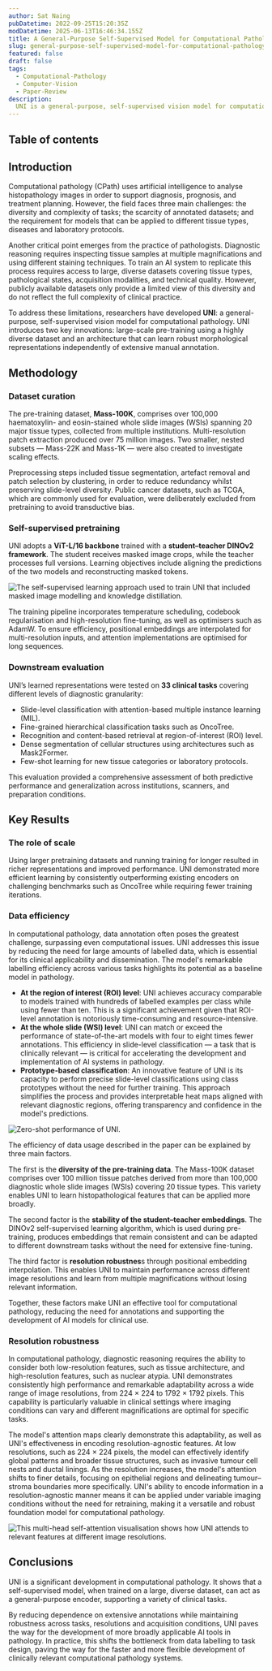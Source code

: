 ```yaml
---
author: Sat Naing
pubDatetime: 2022-09-25T15:20:35Z
modDatetime: 2025-06-13T16:46:34.155Z
title: A General-Purpose Self-Supervised Model for Computational Pathology
slug: general-purpose-self-supervised-model-for-computational-pathology
featured: false
draft: false
tags:
  - Computational-Pathology
  - Computer-Vision
  - Paper-Review
description:
  UNI is a general-purpose, self-supervised vision model for computational pathology. It was trained on a diverse dataset of over 100 million tissue patches and demonstrating strong data efficiency, the model outperformed baselines with less labelled data and maintained performance across different image resolutions.
---
```




## Table of contents


## Introduction  

Computational pathology (CPath) uses artificial intelligence to analyse histopathology images in order to support diagnosis, prognosis, and treatment planning. However, the field faces three main challenges: the diversity and complexity of tasks; the scarcity of annotated datasets; and the requirement for models that can be applied to different tissue types, diseases and laboratory protocols.

Another critical point emerges from the practice of pathologists. Diagnostic reasoning requires inspecting tissue samples at multiple magnifications and using different staining techniques. To train an AI system to replicate this process requires access to large, diverse datasets covering tissue types, pathological states, acquisition modalities, and technical quality. However, publicly available datasets only provide a limited view of this diversity and do not reflect the full complexity of clinical practice.

To address these limitations, researchers have developed **UNI**: a general-purpose, self-supervised vision model for computational pathology. UNI introduces two key innovations: large-scale pre-training using a highly diverse dataset and an architecture that can learn robust morphological representations independently of extensive manual annotation.


## Methodology  

### Dataset curation  

The pre-training dataset, **Mass-100K**, comprises over 100,000 haematoxylin- and eosin-stained whole slide images (WSIs) spanning 20 major tissue types, collected from multiple institutions. Multi-resolution patch extraction produced over 75 million images. Two smaller, nested subsets — Mass-22K and Mass-1K — were also created to investigate scaling effects.  

Preprocessing steps included tissue segmentation, artefact removal and patch selection by clustering, in order to reduce redundancy whilst preserving slide-level diversity. Public cancer datasets, such as TCGA, which are commonly used for evaluation, were deliberately excluded from pretraining to avoid transductive bias.  

### Self-supervised pretraining  

UNI adopts a **ViT-L/16 backbone** trained with a **student–teacher DINOv2 framework**. The student receives masked image crops, while the teacher processes full versions. Learning objectives include aligning the predictions of the two models and reconstructing masked tokens.  

![The self-supervised learning approach used to train UNI that included masked image modelling and knowledge distillation.](@/assets\images\2025\general-purpose-self-supervised-model-for-computational-pathology\training_scheme.png)

The training pipeline incorporates temperature scheduling, codebook regularisation and high-resolution fine-tuning, as well as optimisers such as AdamW. To ensure efficiency, positional embeddings are interpolated for multi-resolution inputs, and attention implementations are optimised for long sequences.  

### Downstream evaluation  

UNI’s learned representations were tested on **33 clinical tasks** covering different levels of diagnostic granularity:  

- Slide-level classification with attention-based multiple instance learning (MIL).  
- Fine-grained hierarchical classification tasks such as OncoTree.  
- Recognition and content-based retrieval at region-of-interest (ROI) level.  
- Dense segmentation of cellular structures using architectures such as Mask2Former.  
- Few-shot learning for new tissue categories or laboratory protocols.  

This evaluation provided a comprehensive assessment of both predictive performance and generalization across institutions, scanners, and preparation conditions.  

## Key Results  

### The role of scale  

Using larger pretraining datasets and running training for longer resulted in richer representations and improved performance. UNI demonstrated more efficient learning by consistently outperforming existing encoders on challenging benchmarks such as OncoTree while requiring fewer training iterations.  

### Data efficiency  

In computational pathology, data annotation often poses the greatest challenge, surpassing even computational issues. UNI addresses this issue by reducing the need for large amounts of labelled data, which is essential for its clinical applicability and dissemination. The model's remarkable labelling efficiency across various tasks highlights its potential as a baseline model in pathology.

- **At the region of interest (ROI) level**: UNI achieves accuracy comparable to models trained with hundreds of labelled examples per class while using fewer than ten. This is a significant achievement given that ROI-level annotation is notoriously time-consuming and resource-intensive.
- **At the whole slide (WSI) level**: UNI can match or exceed the performance of state-of-the-art models with four to eight times fewer annotations. This efficiency in slide-level classification — a task that is clinically relevant — is critical for accelerating the development and implementation of AI systems in pathology.
- **Prototype-based classification**: An innovative feature of UNI is its capacity to perform precise slide-level classifications using class prototypes without the need for further training. This approach simplifies the process and provides interpretable heat maps aligned with relevant diagnostic regions, offering transparency and confidence in the model's predictions.

![Zero-shot performance of UNI.](@/assets\images\2025\general-purpose-self-supervised-model-for-computational-pathology\zero-shot.png)

The efficiency of data usage described in the paper can be explained by three main factors.

The first is the **diversity of the pre-training data**. The Mass-100K dataset comprises over 100 million tissue patches derived from more than 100,000 diagnostic whole slide images (WSIs) covering 20 tissue types. This variety enables UNI to learn histopathological features that can be applied more broadly.

The second factor is the **stability of the student–teacher embeddings**. The DINOv2 self-supervised learning algorithm, which is used during pre-training, produces embeddings that remain consistent and can be adapted to different downstream tasks without the need for extensive fine-tuning.

The third factor is **resolution robustnes**s through positional embedding interpolation. This enables UNI to maintain performance across different image resolutions and learn from multiple magnifications without losing relevant information.

Together, these factors make UNI an effective tool for computational pathology, reducing the need for annotations and supporting the development of AI models for clinical use.

### Resolution robustness  

In computational pathology, diagnostic reasoning requires the ability to consider both low-resolution features, such as tissue architecture, and high-resolution features, such as nuclear atypia. UNI demonstrates consistently high performance and remarkable adaptability across a wide range of image resolutions, from 224 × 224 to 1792 × 1792 pixels. This capability is particularly valuable in clinical settings where imaging conditions can vary and different magnifications are optimal for specific tasks.

The model's attention maps clearly demonstrate this adaptability, as well as UNI's effectiveness in encoding resolution-agnostic features. At low resolutions, such as 224 × 224 pixels, the model can effectively identify global patterns and broader tissue structures, such as invasive tumour cell nests and ductal linings. As the resolution increases, the model's attention shifts to finer details, focusing on epithelial regions and delineating tumour–stroma boundaries more specifically. UNI's ability to encode information in a resolution-agnostic manner means it can be applied under variable imaging conditions without the need for retraining, making it a versatile and robust foundation model for computational pathology.

![This multi-head self-attention visualisation shows how UNI attends to relevant features at different image resolutions.](@/assets\images\2025\general-purpose-self-supervised-model-for-computational-pathology\resolution_analysis.png)




## Conclusions  

UNI is a significant development in computational pathology. It shows that a self-supervised model, when trained on a large, diverse dataset, can act as a general-purpose encoder, supporting a variety of clinical tasks.  

By reducing dependence on extensive annotations while maintaining robustness across tasks, resolutions and acquisition conditions, UNI paves the way for the development of more broadly applicable AI tools in pathology. In practice, this shifts the bottleneck from data labelling to task design, paving the way for the faster and more flexible development of clinically relevant computational pathology systems.  
